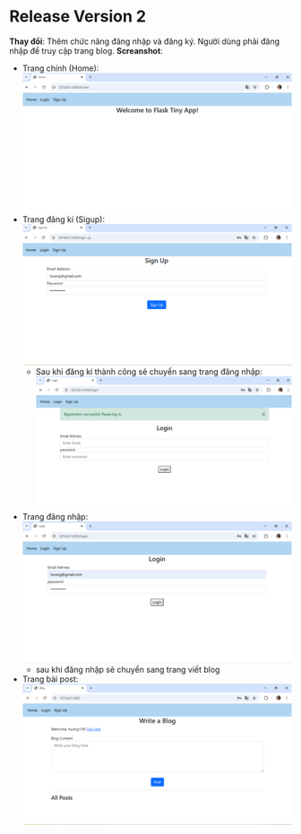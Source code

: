 # Release Version 2
**Thay đổi**: Thêm chức năng đăng nhập và đăng ký. Người dùng phải đăng nhập để truy cập trang blog.
**Screanshot**:
- Trang chính (Home): ![alt text](image-1.png)
- Trang đăng kí (Sigup): ![alt text](image-2.png)
    - Sau khi đăng kí thành công sẽ chuyển sang trang đăng nhập: ![alt text](image-4.png)
- Trang đăng nhập: ![alt text](image-3.png)
    - sau khi đăng nhập sẽ chuyển sang trang viết blog
- Trang bài post: ![alt text](image-5.png)